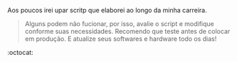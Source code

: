 Aos poucos irei upar scritp que elaborei ao longo da minha carreira.
> Alguns podem não fucionar, por isso, avalie o script e modifique conforme suas necessidades.
> Recomendo que teste antes de colocar em produção. E atualize seus softwares e hardware todo os dias!

:octocat:
